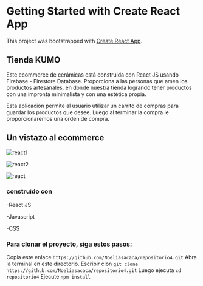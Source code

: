 # Getting Started with Create React App

This project was bootstrapped with [Create React App](https://github.com/facebook/create-react-app).

## Tienda KUMO

Este ecommerce de cerámicas está construida con React JS usando  Firebase - Firestore Database. Proporciona a las personas que amen los productos artesanales, en donde nuestra tienda logrando tener productos con una impronta minimalista y con una estética propia.

 Esta aplicación permite al usuario utilizar un carrito de compras para guardar los  productos que desee. Luego al terminar la compra le proporcionaremos una  orden de compra.
 
## Un vistazo al ecommerce 

![react1](https://user-images.githubusercontent.com/107666926/195955100-d06850a8-3b74-4537-b9c7-c5a9005c78cd.png)

![react2](https://user-images.githubusercontent.com/107666926/195955112-cd192885-3e38-4b1e-9029-14ff678d5b79.png)

![react](https://user-images.githubusercontent.com/107666926/195955123-00e74c9a-2c9a-497f-bf33-73d73b0aa852.png)



### construido con

-React JS

-Javascript

-CSS

### Para clonar el proyecto, siga estos pasos:
Copia este enlace `https://github.com/Noeliasacaca/repositorio4.git`
Abra la terminal en este directorio.
Escribir clon `git clone https://github.com/Noeliasacaca/repositorio4.git`
Luego ejecuta `cd repositorio4`
Ejecute `npm install`



